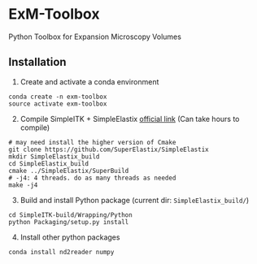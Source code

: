# ExM-Toolbox
Python Toolbox for Expansion Microscopy Volumes


## Installation

1. Create and activate a conda environment
```
conda create -n exm-toolbox
source activate exm-toolbox
```

2. Compile SimpleITK + SimpleElastix [official link](https://simpleelastix.readthedocs.io/GettingStarted.html) (Can take hours to compile)
```
# may need install the higher version of Cmake
git clone https://github.com/SuperElastix/SimpleElastix
mkdir SimpleElastix_build
cd SimpleElastix_build
cmake ../SimpleElastix/SuperBuild
# -j4: 4 threads. do as many threads as needed
make -j4
```

3. Build and install Python package (current dir: `SimpleElastix_build/`)
```
cd SimpleITK-build/Wrapping/Python
python Packaging/setup.py install
```

4. Install other python packages
```
conda install nd2reader numpy
```
